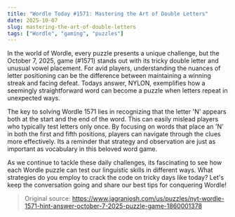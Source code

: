 ```yaml
---
title: "Wordle Today #1571: Mastering the Art of Double Letters"
date: 2025-10-07
slug: mastering-the-art-of-double-letters
tags: ["Wordle", "gaming", "puzzles"]
---
```


In the world of Wordle, every puzzle presents a unique challenge, but the October 7, 2025, game (#1571) stands out with its tricky double letter and unusual vowel placement. For avid players, understanding the nuances of letter positioning can be the difference between maintaining a winning streak and facing defeat. Todays answer, NYLON, exemplifies how a seemingly straightforward word can become a puzzle when letters repeat in unexpected ways.

The key to solving Wordle 1571 lies in recognizing that the letter 'N' appears both at the start and the end of the word. This can easily mislead players who typically test letters only once. By focusing on words that place an 'N' in both the first and fifth positions, players can navigate through the clues more effectively. Its a reminder that strategy and observation are just as important as vocabulary in this beloved word game.

As we continue to tackle these daily challenges, its fascinating to see how each Wordle puzzle can test our linguistic skills in different ways. What strategies do you employ to crack the code on tricky days like today? Let's keep the conversation going and share our best tips for conquering Wordle!

> Original source: https://www.jagranjosh.com/us/puzzles/nyt-wordle-1571-hint-answer-october-7-2025-puzzle-game-1860001378